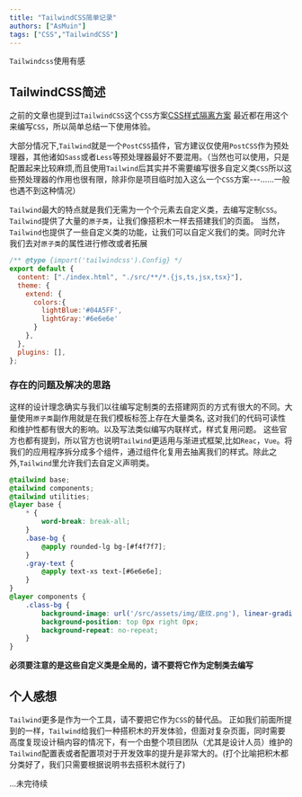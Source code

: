 ```yaml
---
title: "TailwindCSS简单记录"
authors: ["AsMuin"]
tags: ["CSS","TailwindCSS"]
---
```



`Tailwindcss`使用有感
<!-- truncate -->

## TailwindCSS简述
之前的文章也提到过`TailwindCSS`这个`CSS`方案[CSS样式隔离方案](/blog/2024/10/24/CSS_scheme)
最近都在用这个来编写`CSS`，所以简单总结一下使用体验。

大部分情况下,`Tailwind`就是一个`PostCSS`插件，官方建议仅使用`PostCSS`作为预处理器，其他诸如`Sass`或者`Less`等预处理器最好不要混用。（当然也可以使用，只是配置起来比较麻烦,而且使用`Tailwind`后其实并不需要编写很多自定义类`CSS`所以这些预处理器的作用也很有限，除非你是项目临时加入这么一个`CSS`方案---......一般也遇不到这种情况）

`Tailwind`最大的特点就是我们无需为一个个元素去自定义类，去编写定制`CSS`。`Tailwind`提供了大量的`原子类`，让我们像搭积木一样去搭建我们的页面。
当然，`Tailwind`也提供了一些自定义类的功能，让我们可以自定义我们的类。同时允许我们去对`原子类`的属性进行修改或者拓展
```js
/** @type {import('tailwindcss').Config} */
export default {
  content: ["./index.html", "./src/**/*.{js,ts,jsx,tsx}"],
  theme: {
    extend: {
      colors:{
        lightBlue:'#04A5FF',
        lightGray:'#6e6e6e'
      }
    },
  },
  plugins: [],
};
```

### 存在的问题及解决的思路
这样的设计理念确实与我们以往编写定制类的去搭建网页的方式有很大的不同。大量使用`原子类`副作用就是在我们模板标签上存在大量类名, 这对我们的代码可读性和维护性都有很大的影响。以及写法类似编写内联样式，样式复用问题。
这些官方也都有提到，所以官方也说明`Tailwind`更适用与渐进式框架,比如`Reac`，`Vue`。将我们的应用程序拆分成多个组件，通过组件化复用去抽离我们的样式。除此之外,`Tailwind`里允许我们去自定义声明类。
```css
@tailwind base;
@tailwind components;
@tailwind utilities;
@layer base {
    * {
        word-break: break-all;
    }
    .base-bg {
        @apply rounded-lg bg-[#f4f7f7];
    }
    .gray-text {
        @apply text-xs text-[#6e6e6e];
    }
}
@layer components {
    .class-bg {
        background-image: url('/src/assets/img/底纹.png'), linear-gradient(0deg, #f9fdff, #d9edff);
        background-position: top 0px right 0px;
        background-repeat: no-repeat;
    }
}
```
**必须要注意的是这些自定义类是全局的，请不要将它作为定制类去编写**

## 个人感想
`Tailwind`更多是作为一个工具，请不要把它作为`CSS`的替代品。
正如我们前面所提到的一样，`Tailwind`给我们一种搭积木的开发体验，但面对复杂页面，同时需要高度复现设计稿内容的情况下，有一个由整个项目团队（尤其是设计人员）维护的`Tailwind`配置表或者配置项对于开发效率的提升是非常大的。(打个比喻把积木都分类好了，我们只需要根据说明书去搭积木就行了)


...未完待续